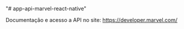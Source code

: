 "# app-api-marvel-react-native"

Documentação e acesso a API no site:
https://developer.marvel.com/

